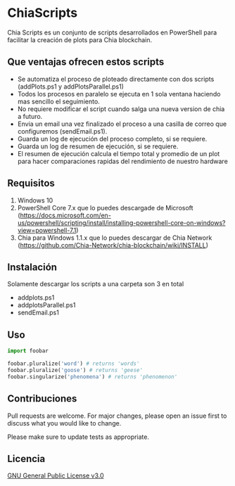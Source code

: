 # ChiaScripts

Chia Scripts es un conjunto de scripts desarrollados en PowerShell para facilitar la creación de plots para Chia blockchain.

## Que ventajas ofrecen estos scripts
* Se automatiza el proceso de ploteado directamente con dos scripts (addPlots.ps1 y addPlotsParallel.ps1)
* Todos los procesos en paralelo se ejecuta en 1 sola ventana haciendo mas sencillo el seguimiento.
* No requiere modificar el script cuando salga una nueva version de chia a futuro.
* Envia un email una vez finalizado el proceso a una casilla de correo que configuremos (sendEmail.ps1).
* Guarda un log de ejecución del proceso completo, si se requiere.
* Guarda un log de resumen de ejecución, si se requiere.
* El resumen de ejecución calcula el tiempo total y promedio de un plot para hacer comparaciones rapidas del rendimiento de nuestro hardware

## Requisitos
1. Windows 10
2. PowerShell Core 7.x que lo puedes descargade de Microsoft (https://docs.microsoft.com/en-us/powershell/scripting/install/installing-powershell-core-on-windows?view=powershell-7.1)
3. Chia para Windows 1.1.x que lo puedes descargar de Chia Network (https://github.com/Chia-Network/chia-blockchain/wiki/INSTALL)

## Instalación
  Solamente descargar los scripts a una carpeta son 3 en total
  + addplots.ps1
  + addplotsParallel.ps1
  + sendEmail.ps1

## Uso

```python
import foobar

foobar.pluralize('word') # returns 'words'
foobar.pluralize('goose') # returns 'geese'
foobar.singularize('phenomena') # returns 'phenomenon'
```

## Contribuciones
Pull requests are welcome. For major changes, please open an issue first to discuss what you would like to change.

Please make sure to update tests as appropriate.

## Licencia
[GNU General Public License v3.0](https://choosealicense.com/licenses/gpl-3.0/)
